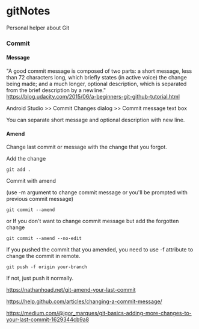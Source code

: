 # gitNotes
Personal helper about Git


### Commit

#### Message

"A good commit message is composed of two parts: a short message, less than 72 characters long, which briefly states (in active voice) the change being made; and a much longer, optional description, which is separated from the brief description by a newline."
https://blog.udacity.com/2015/06/a-beginners-git-github-tutorial.html

Android Studio >> Commit Changes dialog >> Commit message text box

You can separate short message and optional description with new line.

#### Amend

Change last commit or message with the change that you forgot.

Add the change

`git add .`

Commit with amend

(use -m argument to change commit message or you'll be prompted with previous commit message)

`git commit --amend`

or If you don't want to change commit message but add the forgotten change

`git commit --amend --no-edit`

If you pushed the commit that you amended, you need to use -f attribute to change the commit in remote.

`git push -f origin your-branch`

If not, just push it normally.

https://nathanhoad.net/git-amend-your-last-commit

https://help.github.com/articles/changing-a-commit-message/

https://medium.com/@igor_marques/git-basics-adding-more-changes-to-your-last-commit-1629344cb9a8







